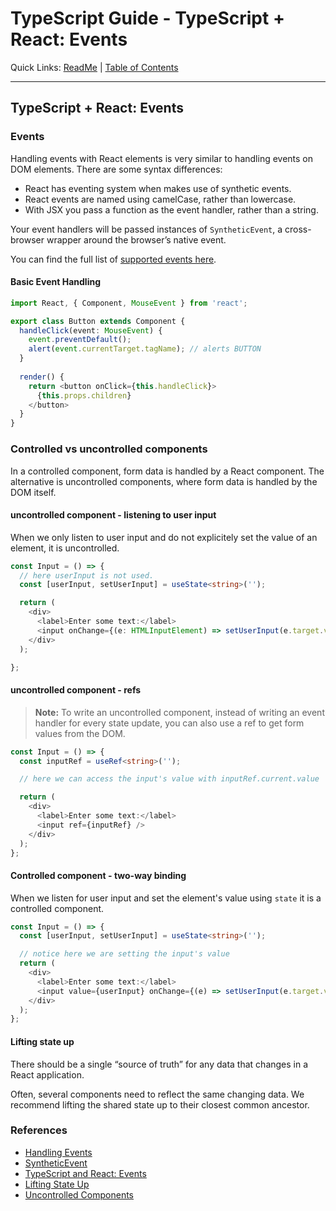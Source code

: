 # TypeScript Guide - TypeScript + React: Events
Quick Links: [ReadMe](../README.md) | [Table of Contents](00-index.md)

---

## TypeScript + React: Events

### Events

Handling events with React elements is very similar to handling events on DOM elements. There are some syntax differences:

 - React has eventing system when makes use of synthetic events.
 - React events are named using camelCase, rather than lowercase.
 - With JSX you pass a function as the event handler, rather than a string.

Your event handlers will be passed instances of `SyntheticEvent`, a cross-browser wrapper around the browser’s native event.

You can find the full list of [supported events here](https://reactjs.org/docs/events.html).

#### Basic Event Handling

```ts
import React, { Component, MouseEvent } from 'react';

export class Button extends Component {
  handleClick(event: MouseEvent) {
    event.preventDefault();
    alert(event.currentTarget.tagName); // alerts BUTTON
  }
  
  render() {
    return <button onClick={this.handleClick}>
      {this.props.children}
    </button>
  }
}
```


### Controlled vs uncontrolled components

In a controlled component, form data is handled by a React component. The alternative is uncontrolled components, where form data is handled by the DOM itself.

#### uncontrolled component - listening to user input

When we only listen to user input and do not explicitely set the value of an element, it is uncontrolled.

```ts
const Input = () => {
  // here userInput is not used.
  const [userInput, setUserInput] = useState<string>('');

  return (
    <div>
      <label>Enter some text:</label>
      <input onChange={(e: HTMLInputElement) => setUserInput(e.target.value)} />
    </div>
  );

};
```

#### uncontrolled component - refs

>**Note:** To write an uncontrolled component, instead of writing an event handler for every state update, you can also use a ref to get form values from the DOM.

```ts
const Input = () => {
  const inputRef = useRef<string>('');

  // here we can access the input's value with inputRef.current.value

  return (
    <div>
      <label>Enter some text:</label>
      <input ref={inputRef} />
    </div>
  );
};
```

#### Controlled component - two-way binding

When we listen for user input and set the element's value using `state` it is a controlled component.

```ts
const Input = () => {
  const [userInput, setUserInput] = useState<string>('');

  // notice here we are setting the input's value
  return (
    <div>
      <label>Enter some text:</label>
      <input value={userInput} onChange={(e) => setUserInput(e.target.value)} />
    </div>
  );
};
```


#### Lifting state up

There should be a single “source of truth” for any data that changes in a React application.

Often, several components need to reflect the same changing data. We recommend lifting the shared state up to their closest common ancestor.


### References

 - [Handling Events](https://reactjs.org/docs/handling-events.html)
 - [SyntheticEvent](https://reactjs.org/docs/events.html)
 - [TypeScript and React: Events](https://fettblog.eu/typescript-react/events/)
 - [Lifting State Up](https://reactjs.org/docs/lifting-state-up.html)
 - [Uncontrolled Components](https://reactjs.org/docs/uncontrolled-components.html)